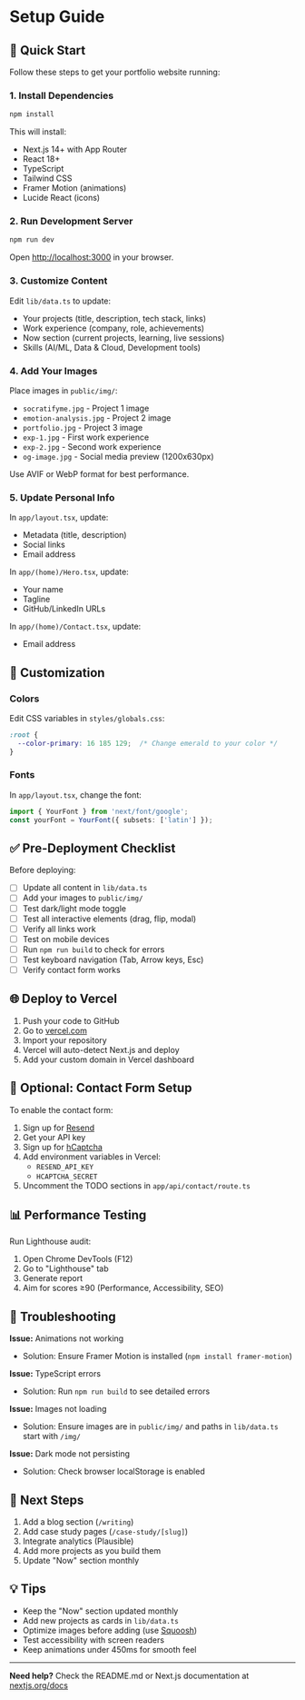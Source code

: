 # Setup Guide

## 🚀 Quick Start

Follow these steps to get your portfolio website running:

### 1. Install Dependencies

```bash
npm install
```

This will install:
- Next.js 14+ with App Router
- React 18+
- TypeScript
- Tailwind CSS
- Framer Motion (animations)
- Lucide React (icons)

### 2. Run Development Server

```bash
npm run dev
```

Open [http://localhost:3000](http://localhost:3000) in your browser.

### 3. Customize Content

Edit `lib/data.ts` to update:
- Your projects (title, description, tech stack, links)
- Work experience (company, role, achievements)
- Now section (current projects, learning, live sessions)
- Skills (AI/ML, Data & Cloud, Development tools)

### 4. Add Your Images

Place images in `public/img/`:
- `socratifyme.jpg` - Project 1 image
- `emotion-analysis.jpg` - Project 2 image
- `portfolio.jpg` - Project 3 image
- `exp-1.jpg` - First work experience
- `exp-2.jpg` - Second work experience
- `og-image.jpg` - Social media preview (1200x630px)

Use AVIF or WebP format for best performance.

### 5. Update Personal Info

In `app/layout.tsx`, update:
- Metadata (title, description)
- Social links
- Email address

In `app/(home)/Hero.tsx`, update:
- Your name
- Tagline
- GitHub/LinkedIn URLs

In `app/(home)/Contact.tsx`, update:
- Email address

## 🎨 Customization

### Colors

Edit CSS variables in `styles/globals.css`:
```css
:root {
  --color-primary: 16 185 129;  /* Change emerald to your color */
}
```

### Fonts

In `app/layout.tsx`, change the font:
```typescript
import { YourFont } from 'next/font/google';
const yourFont = YourFont({ subsets: ['latin'] });
```

## ✅ Pre-Deployment Checklist

Before deploying:

- [ ] Update all content in `lib/data.ts`
- [ ] Add your images to `public/img/`
- [ ] Test dark/light mode toggle
- [ ] Test all interactive elements (drag, flip, modal)
- [ ] Verify all links work
- [ ] Test on mobile devices
- [ ] Run `npm run build` to check for errors
- [ ] Test keyboard navigation (Tab, Arrow keys, Esc)
- [ ] Verify contact form works

## 🌐 Deploy to Vercel

1. Push your code to GitHub
2. Go to [vercel.com](https://vercel.com)
3. Import your repository
4. Vercel will auto-detect Next.js and deploy
5. Add your custom domain in Vercel dashboard

## 🔧 Optional: Contact Form Setup

To enable the contact form:

1. Sign up for [Resend](https://resend.com)
2. Get your API key
3. Sign up for [hCaptcha](https://www.hcaptcha.com/)
4. Add environment variables in Vercel:
   - `RESEND_API_KEY`
   - `HCAPTCHA_SECRET`
5. Uncomment the TODO sections in `app/api/contact/route.ts`

## 📊 Performance Testing

Run Lighthouse audit:
1. Open Chrome DevTools (F12)
2. Go to "Lighthouse" tab
3. Generate report
4. Aim for scores ≥90 (Performance, Accessibility, SEO)

## 🐛 Troubleshooting

**Issue:** Animations not working
- Solution: Ensure Framer Motion is installed (`npm install framer-motion`)

**Issue:** TypeScript errors
- Solution: Run `npm run build` to see detailed errors

**Issue:** Images not loading
- Solution: Ensure images are in `public/img/` and paths in `lib/data.ts` start with `/img/`

**Issue:** Dark mode not persisting
- Solution: Check browser localStorage is enabled

## 📝 Next Steps

1. Add a blog section (`/writing`)
2. Add case study pages (`/case-study/[slug]`)
3. Integrate analytics (Plausible)
4. Add more projects as you build them
5. Update "Now" section monthly

## 💡 Tips

- Keep the "Now" section updated monthly
- Add new projects as cards in `lib/data.ts`
- Optimize images before adding (use [Squoosh](https://squoosh.app))
- Test accessibility with screen readers
- Keep animations under 450ms for smooth feel

---

**Need help?** Check the README.md or Next.js documentation at [nextjs.org/docs](https://nextjs.org/docs)




